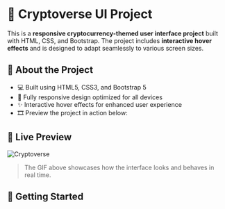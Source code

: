 # 🌌 Cryptoverse UI Project

This is a **responsive cryptocurrency-themed user interface project** built with HTML, CSS, and Bootstrap. The project includes **interactive hover effects** and is designed to adapt seamlessly to various screen sizes.

## 🎯 About the Project

- 💻 Built using HTML5, CSS3, and Bootstrap 5  
- 📱 Fully responsive design optimized for all devices  
- ✨ Interactive hover effects for enhanced user experience  
- 🎞️ Preview the project in action below:

## 📸 Live Preview

![Cryptoverse](https://github.com/user-attachments/assets/802e8087-2c64-462f-894f-935b4d7fcdb2)


> The GIF above showcases how the interface looks and behaves in real time.

## 🚀 Getting Started
